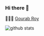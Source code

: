 ### Hi there 👋
 👨🏻‍💻 [Gourab Roy](https://github.com/GourabRoy551)
 
 ![github stats](https://github-readme-stats.vercel.app/api?username=GourabRoy551&show_icons=true)


<!--
**GourabRoy551/GourabRoy551** is a ✨ _special_ ✨ repository because its `README.md` (this file) appears on your GitHub profile.

Here are some ideas to get you started:

- 🔭 I’m currently working on ...
- 🌱 I’m currently learning ...
- 👯 I’m looking to collaborate on ...
- 🤔 I’m looking for help with ...
- 💬 Ask me about ...
- 📫 How to reach me: ...
- 😄 Pronouns: ...
- ⚡ Fun fact: ...
-->
